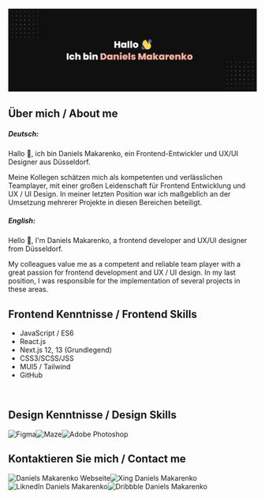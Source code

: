 [![Daniels Makarenko's GitHub Banner](daniels-makarenko_git.png)]([https://braydoncoyer.dev](https://www.daniels-makarenko.com/))

## Über mich / About me
##### Deutsch:

Hallo 👋, ich bin Daniels Makarenko, ein Frontend-Entwickler und UX/UI Designer aus Düsseldorf. 

Meine Kollegen schätzen mich als kompetenten und verlässlichen Teamplayer, mit einer großen Leidenschaft für Frontend Entwicklung und UX / UI Design. In meiner letzten Position war ich maßgeblich an der Umsetzung mehrerer Projekte in diesen Bereichen beteiligt.

##### English:
Hello 👋, I'm Daniels Makarenko, a frontend developer and UX/UI designer from Düsseldorf.

My colleagues value me as a competent and reliable team player with a great passion for frontend development and UX / UI design. In my last position, I was responsible for the implementation of several projects in these areas.

## Frontend Kenntnisse / Frontend Skills

- JavaScript / ES6
- React.js
- Next.js 12, 13 (Grundlegend)
- CSS3/SCSS/JSS
- MUI5 / Tailwind
- GitHub
<br>

## Design Kenntnisse / Design Skills
<img align="left" alt="Figma" src="https://img.shields.io/badge/Figma-critical?style=for-the-badge&logo" /> 
<img align="left" alt="Maze" src="https://img.shields.io/badge/Maze-black?style=for-the-badge&logo" /> 
<img align="left" alt="Adobe Photoshop" src="https://img.shields.io/badge/Adobe_Photoshop-%23232F3E?style=for-the-badge&logo" /> 
<br>

## Kontaktieren Sie mich / Contact me 
[<img align="left" alt="Daniels Makarenko Webseite" src="https://img.shields.io/badge/danielsmakarenko.com-black?style=for-the-badge&logo" />](https://www.daniels-makarenko.com/)
[<img align="left" alt="Xing Daniels Makarenko" src="https://img.shields.io/badge/Xing-darkgreen?style=for-the-badge&logo" />](https://www.xing.com/profile/Daniels_Makarenko/cv)
[<img align="left" alt="LiknedIn Daniels Makarenko" src="https://img.shields.io/badge/LinkedIn-%231DA1F2?style=for-the-badge&logo" />](https://www.linkedin.com/in/daniels-makarenko-45a310141/)
[<img align="left" alt="Dribbble Daniels Makarenko" src="https://img.shields.io/badge/Dribbble-critical?style=for-the-badge&logo" />](https://dribbble.com/danielsmak)
<br>
